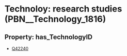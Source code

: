 # Technoloy: __research studies__ (PBN__Technology_1816)

## Property: has_TechnologyID

* [Q42240](Q42240)

